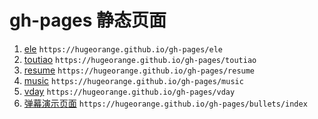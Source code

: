 # gh-pages 静态页面
1. [ele](https://hugeorange.github.io/gh-pages/ele) `https://hugeorange.github.io/gh-pages/ele`
2. [toutiao](https://hugeorange.github.io/gh-pages/toutiao)  `https://hugeorange.github.io/gh-pages/toutiao`
3. [resume](https://hugeorange.github.io/gh-pages/resume)  `https://hugeorange.github.io/gh-pages/resume`
4. [music](https://hugeorange.github.io/gh-pages/music)  `https://hugeorange.github.io/gh-pages/music`
5. [vday](https://hugeorange.github.io/gh-pages/vday)  `https://hugeorange.github.io/gh-pages/vday`
6. [弹幕演示页面](https://hugeorange.github.io/gh-pages/bullets/index) `https://hugeorange.github.io/gh-pages/bullets/index`